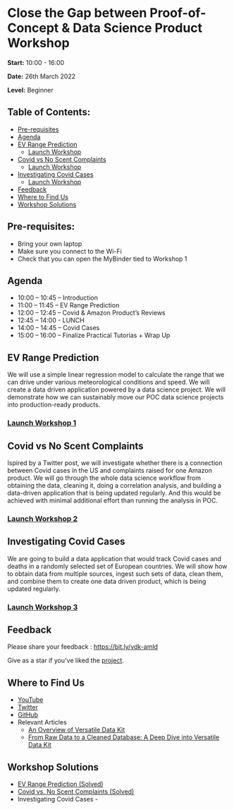 # Close the Gap between Proof-of-Concept & Data Science Product Workshop
**Start:** 10:00 - 16:00

**Date:** 26th March 2022

**Level:** Beginner
## Table of Contents:
- [Pre-requisites](#Pre-requisites)
- [Agenda](#Agenda)
- [EV Range Prediction](#EV-Range-Prediction)
    - [Launch Workshop](#Launch-Workshop-1)
- [Covid vs No Scent Complaints](#Covid-vs-No-Scent-Complaints)
    - [Launch Workshop](#Launch-Workshop-2)
- [Investigating Covid Cases](#Investigating-Covid-Cases)
    - [Launch Workshop](#Launch-Workshop-3)
- [Feedback](#Feedback)
- [Where to Find Us](#Where-to-Find-Us)
- [Workshop Solutions](#Workshop-Solutions)
## Pre-requisites:
- Bring your own laptop
- Make sure you connect to the Wi-Fi
- Check that you can open the MyBinder tied to Workshop 1
## Agenda
- 10:00 – 10:45 – Introduction
- 11:00 – 11:45 – EV Range Prediction
- 12:00 – 12:45 – Covid & Amazon Product’s Reviews
- 12:45 – 14:00 - LUNCH
- 14:00 – 14:45 – Covid Cases
- 15:00 – 16:00 – Finalize Practical Tutorias + Wrap Up
## EV Range Prediction
We will use a simple linear regression model to calculate the range that we can drive under various meteorological conditions and speed.
We will create a data driven application powered by a data science project. We will demonstrate how we can sustainably move our POC data science projects into production-ready products.
### [Launch Workshop 1](https://github.com/versatile-data-kit-amld/linear-regression-example-unsolved)
## Covid vs No Scent Complaints
Ispired by a Twitter post, we will investigate whether there is a connection between Covid cases in the US and complaints raised for one Amazon product.
We will go through the whole data science workflow from obtaining the data, cleaning it, doing a correlation analysis, and building a data-driven application that is being updated regularly. And this would be achieved with minimal additional effort than running the analysis in POC.
### [Launch Workshop 2](https://github.com/versatile-data-kit-amld/correlation-example-unsolved)
## Investigating Covid Cases
We are going to build a data application that would track Covid cases and deaths in a randomly selected set of European countries. We will show how to obtain data from multiple sources, ingest such sets of data, clean them, and combine them to create one data driven product, which is being updated regularly.
### [Launch Workshop 3](https://github.com/versatile-data-kit-amld/tracking-covid-cases-deaths-example-unsolved)

## Feedback
Please share your feedback : https://bit.ly/vdk-amld

Give as a star if you've liked the [project](https://github.com/vmware/versatile-data-kit).

## Where to Find Us
- [YouTube](https://www.youtube.com/channel/UCasf2Q7X8nF7S4VEmcTHJ0Q/about)
- [Twitter](https://twitter.com/vdkproject)
- [GitHub](https://github.com/vmware/versatile-data-kit)
- Relevant Articles
    - [An Overview of Versatile Data Kit](https://towardsdatascience.com/an-overview-of-versatile-data-kit-a812cfb26de7)
    - [From Raw Data to a Cleaned Database: A Deep Dive into Versatile Data Kit](https://towardsdatascience.com/from-raw-data-to-a-cleaned-database-a-deep-dive-into-versatile-data-kit-ab5fd992a02e)
## Workshop Solutions
- [EV Range Prediction (Solved)](https://github.com/versatile-data-kit-amld/linear-regression-example-solved)
- [Covid vs. No Scent Complaints (Solved)](https://github.com/versatile-data-kit-amld/correlation-example-solved)
- Investigating Covid Cases - 
